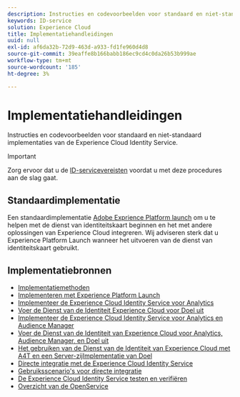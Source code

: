 ```yaml
---
description: Instructies en codevoorbeelden voor standaard en niet-standaard implementaties van de Experience Cloud Identity Service.
keywords: ID-service
solution: Experience Cloud
title: Implementatiehandleidingen
uuid: null
exl-id: af6da32b-72d9-463d-a933-fd1fe960d4d8
source-git-commit: 39eaffe8b166babb186ec9cd4c0da26b53b999ae
workflow-type: tm+mt
source-wordcount: '185'
ht-degree: 3%

---
```


# Implementatiehandleidingen

Instructies en codevoorbeelden voor standaard en niet-standaard implementaties van de Experience Cloud Identity Service.

>[!IMPORTANT]
>
>Zorg ervoor dat u de [ID-servicevereisten](../reference/requirements.md) voordat u met deze procedures aan de slag gaat.

## Standaardimplementatie

Een standaardimplementatie [Adobe Exprience Platform launch](https://experienceleague.adobe.com/docs/experience-platform/tags/home.html?lang=nl) om u te helpen met de dienst van identiteitskaart beginnen en het met andere oplossingen van Experience Cloud integreren. Wij adviseren sterk dat u Experience Platform Launch wanneer het uitvoeren van de dienst van identiteitskaart gebruikt.

## Implementatiebronnen

* [Implementatiemethoden](implementation-methods.md)
* [Implementeren met Experience Platform Launch](ecid-implement-with-launch.md)
* [Implementeer de Experience Cloud Identity Service voor Analytics](setup-analytics.md)
* [Voer de Dienst van de Identiteit Experience Cloud voor Doel uit](setup-target.md)
* [Implementeer de Experience Cloud Identity Service voor Analytics en Audience Manager](setup-aam-analytics.md)
* [Voer de Dienst van de Identiteit van Experience Cloud voor Analytics, Audience Manager, en Doel uit](setup-aam-analytics-target.md)
* [Het gebruiken van de Dienst van de Identiteit van Experience Cloud met A4T en een Server-zijImplementatie van Doel](ecid-a4t-target.md)
* [Directe integratie met de Experience Cloud Identity Service](direct-integration.md)
* [Gebruiksscenario&#39;s voor directe integratie](direct-integration-examples.md)
* [De Experience Cloud Identity Service testen en verifiëren](test-verify.md)
* [Overzicht van de OpenService](opt-in-service/optin-overview.md)

